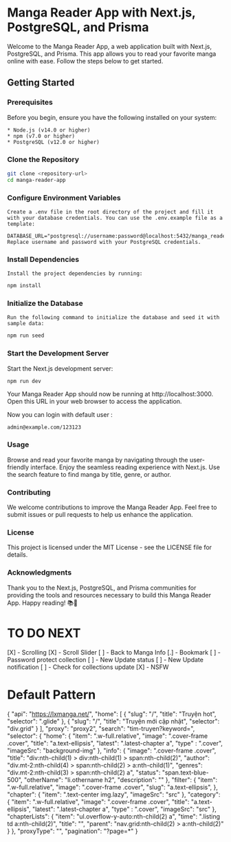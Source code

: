 # Manga Reader App with Next.js, PostgreSQL, and Prisma
Welcome to the Manga Reader App, a web application built with Next.js, PostgreSQL, and Prisma. This app allows you to read your favorite manga online with ease. Follow the steps below to get started.

## Getting Started
### Prerequisites
Before you begin, ensure you have the following installed on your system:

    * Node.js (v14.0 or higher)
    * npm (v7.0 or higher)
    * PostgreSQL (v12.0 or higher)
### Clone the Repository

```bash
git clone <repository-url>
cd manga-reader-app
```

### Configure Environment Variables

    Create a .env file in the root directory of the project and fill it with your database credentials. You can use the .env.example file as a template:

```env
DATABASE_URL="postgresql://username:password@localhost:5432/manga_reader_db"
Replace username and password with your PostgreSQL credentials.
```

### Install Dependencies
    Install the project dependencies by running:

```bash
npm install
```

### Initialize the Database
    Run the following command to initialize the database and seed it with sample data:

```bash
npm run seed
```
### Start the Development Server
Start the Next.js development server:

```bash
npm run dev
```

Your Manga Reader App should now be running at http://localhost:3000. Open this URL in your web browser to access the application.

Now you can login with default user : 

```
admin@example.com/123123
```

### Usage

Browse and read your favorite manga by navigating through the user-friendly interface.
Enjoy the seamless reading experience with Next.js.
Use the search feature to find manga by title, genre, or author.

### Contributing

We welcome contributions to improve the Manga Reader App. Feel free to submit issues or pull requests to help us enhance the application.

### License

This project is licensed under the MIT License - see the LICENSE file for details.

### Acknowledgments

Thank you to the Next.js, PostgreSQL, and Prisma communities for providing the tools and resources necessary to build this Manga Reader App.
Happy reading! 📚📖

# TO DO NEXT

[X] - Scrolling
[X] - Scroll Slider
[ ] - Back to Manga Info
[.] - Bookmark 
[ ] - Password protect collection
[ ] - New Update status
[ ] - New Update notification
[ ] - Check for collections update
[X] - NSFW



# Default Pattern

{
    "api": "https://lxmanga.net/",
    "home": [
        {
            "slug": "/",
            "title": "Truyện hot",
            "selector": ".glide"
        },
        {
            "slug": "/",
            "title": "Truyện mới cập nhật",
            "selector": "div.grid"
        }
    ],
    "proxy": "proxy2",
    "search": "tim-truyen?keyword=",
    "selector": {
        "home": {
            "item": ".w-full.relative",
            "image": ".cover-frame .cover",
            "title": "a.text-ellipsis",
            "latest": ".latest-chapter a",
            "type" : ".cover",
            "imageSrc": "background-img"
        },
        "info": {
            "image": ".cover-frame .cover",
            "title": "div:nth-child(1) > div:nth-child(1) > span:nth-child(2)",
            "author": "div.mt-2:nth-child(4) > span:nth-child(2) > a:nth-child(1)",
            "genres": "div.mt-2:nth-child(3) > span:nth-child(2) a",
            "status": "span.text-blue-500",
            "otherName": "li.othername h2",
            "description": ""
        },
        "filter": {
            "item": ".w-full.relative",
            "image": ".cover-frame .cover",
            "slug": "a.text-ellipsis",
        },
        "chapter": {
            "item": ".text-center img.lazy",
            "imageSrc": "src"
        },
        "category": {
            "item": ".w-full.relative",
            "image": ".cover-frame .cover",
            "title": "a.text-ellipsis",
            "latest": ".latest-chapter a",
            "type" : ".cover",
            "imageSrc": "src"
        },
        "chapterLists": {
            "item": "ul.overflow-y-auto:nth-child(2) a",
            "time": ".listing td a:nth-child(2)",
            "title": "",
            "parent": "nav.grid:nth-child(2) > a:nth-child(2)"
        }
    },
    "proxyType": "",
    "pagination": "?page=*"
}
